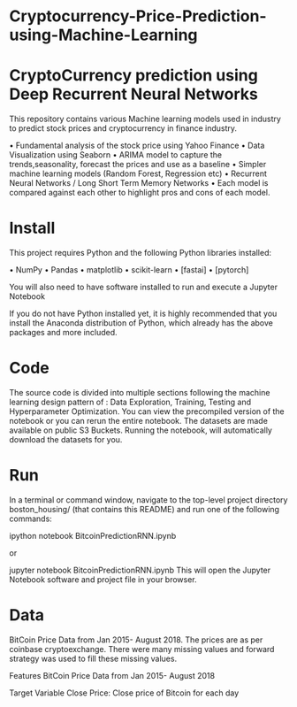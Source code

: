 # Cryptocurrency-Price-Prediction-using-Machine-Learning

# CryptoCurrency prediction using Deep Recurrent Neural Networks
This repository contains various Machine learning models used in industry to predict stock prices and cryptocurrency in finance industry.

•	Fundamental analysis of the stock price using Yahoo Finance
•	Data Visualization using Seaborn
•	ARIMA model to capture the trends,seasonality, forecast the prices and use as a baseline
•	Simpler machine learning models (Random Forest, Regression etc)
•	Recurrent Neural Networks / Long Short Term Memory Networks
•	Each model is compared against each other to highlight pros and cons of each model.


# Install
This project requires Python and the following Python libraries installed:

•	NumPy
•	Pandas
•	matplotlib
•	scikit-learn
•	[fastai]
•	[pytorch]

You will also need to have software installed to run and execute a Jupyter Notebook

If you do not have Python installed yet, it is highly recommended that you install the Anaconda distribution of Python, which already has the above packages and more included.

# Code
The source code is divided into multiple sections following the machine learning design pattern of : Data Exploration, Training, Testing and Hyperparameter Optimization. You can view the precompiled version of the notebook or you can rerun the entire notebook. The datasets are made available on public S3 Buckets. Running the notebook, will automatically download the datasets for you.

# Run
In a terminal or command window, navigate to the top-level project directory boston_housing/ (that contains this README) and run one of the following commands:

ipython notebook BitcoinPredictionRNN.ipynb

or

jupyter notebook BitcoinPredictionRNN.ipynb
This will open the Jupyter Notebook software and project file in your browser.

# Data
BitCoin Price Data from Jan 2015- August 2018. The prices are as per coinbase cryptoexchange. There were many missing values and forward strategy was used to fill these missing values.

Features BitCoin Price Data from Jan 2015- August 2018

Target Variable Close Price: Close price of Bitcoin for each day
